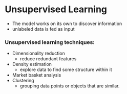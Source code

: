# Unsupervised Learning

* The model works on its own to discover information
* unlabeled data is fed as input

### Unsupervised learning techniques:

* Dimensionality reduction
  * reduce redundant features
* Density estimation
  * explore data to find some structure within it
* Market basket analysis
* Clustering
  * grouping data points or objects that are similar.


